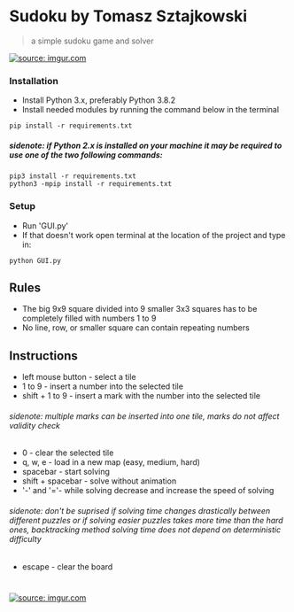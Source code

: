 # Sudoku by Tomasz Sztajkowski
> a simple sudoku game and solver

<a href="https://imgur.com/JP4TpR3"><img src="https://i.imgur.com/JP4TpR3.gif" title="source: imgur.com" /></a>

### Installation
- Install Python 3.x, preferably Python 3.8.2
- Install needed modules by running the command below in the terminal
```shell
pip install -r requirements.txt
```
##### sidenote: if Python 2.x is installed on your machine it may be required to use one of the two following commands:
```shell
pip3 install -r requirements.txt
python3 -mpip install -r requirements.txt
```

### Setup

- Run 'GUI.py'
- If that doesn't work open terminal at the location of the project and type in:
```shell
python GUI.py
```
## Rules
- The big 9x9 square divided into 9 smaller 3x3 squares has to be completely filled with numbers 1 to 9
- No line, row, or smaller square can contain repeating numbers
## Instructions
- left mouse button - select a tile
- 1 to 9 - insert a number into the selected tile
- shift + 1 to 9 - insert a mark with the number into the selected tile
###### sidenote: multiple marks can be inserted into one tile, marks do not affect validity check
- 0 - clear the selected tile
- q, w, e - load in a new map (easy, medium, hard)
- spacebar - start solving
- shift + spacebar - solve without animation
- '-' and '='- while solving decrease and increase the speed of solving
###### sidenote: don't be suprised if solving time changes drastically between different puzzles or if solving easier puzzles takes more time than the hard ones, backtracking method solving time does not depend on deterministic difficulty
- escape - clear the board
#
<a href="https://imgur.com/oDpyWtd"><img src="https://i.imgur.com/oDpyWtd.png" title="source: imgur.com" /></a>
